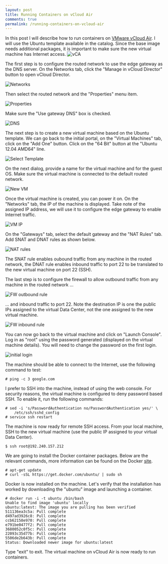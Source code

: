 ```yaml
---
layout: post
title: Running Containers on vCloud Air
comments: true
permalink: /running-containers-on-vcloud-air
---
```


In this post I will describe how to run containers on <a href="http://vcloud.vmware.com">VMware vCloud Air</a>. I will use the Ubuntu template available in the catalog. Since the base image needs additional packages, it is important to make sure the new virtual machine has Internet access. 
![vCA](../public/vmware-vcloud-air-1.png)

The first step is to configure the routed network to use the edge gateway as the DNS server. On the Networks tab, click the "Manage in vCloud Director" button to open vCloud Director.

![Networks](../public/networks-1.png)

Then select the routed network and the "Properties" menu item.

![Properties](../public/network-properties-1.png)

Make sure the "Use gateway DNS" box is checked.

![DNS](../public/use-gateway-dns.png)

The next step is to create a new virtual machine based on the Ubuntu template. We can go back to the initial portal, on the "Virtual Machines" tab, click on the "Add One" button. Click on the "64 Bit" button at the "Ubuntu 12.04 AMD64" line.

![Select Template](../public/select-template-1.png)

On the next dialog, provide a name for the virtual machine and for the guest OS. Make sure the virtual machine is connected to the default routed network.

![New VM](../public/new-vm.png)

Once the virtual machine is created, you can power it on. On the "Networks" tab, the IP of the machine is displayed. Take note of the assigned IP address, we will use it to configure the edge gateway to enable Internet traffic.

![VM IP](../public/vm-ip.png)

On the "Gateways" tab, select the default gateway and the "NAT Rules" tab. Add SNAT and DNAT rules as shown below.

![NAT rules](../public/nat-rules-1.png)

The SNAT rule enables oubound traffic from any machine in the routed network, the DNAT rule enables inbound traffic to port 22 to be translated to the new virtual machine on port 22 (SSH).

The last step is to configure the firewall to allow outbound traffic from any machine in the routed network ...

![FW outbound rule](../public/fw-rule-1.png)

... and inbound traffic to port 22. Note the destination IP is one the public IPs assigned to the virtual Data Center, not the one assigned to the new virtual machine.

![FW inbound rule](../public/fw-rule-2.png)

You can now go back to the virtual machine and click on "Launch Console". Log in as "root" using the password generated (displayed on the virtual machine details). You will need to change the password on the first login.

![initial login](../public/console-1.png)

The machine should be able to connect to the Internet, use the following command to test:

    # ping -c 3 google.com

I prefer to SSH into the machine, instead of using the web console. For security reasons, the virtual machine is configured to deny password based SSH. To enable it, run the following commands:

    # sed -i 's/PasswordAuthentication no/PasswordAuthentication yes/' \
        /etc/ssh/sshd_config
    # service ssh restart

The machine is now ready for remote SSH access. From your local machine, SSH to the new virtual machine (use the public IP assigned to your virtual Data Center).

    $ ssh root@192.240.157.212

We are going to install the Docker container packages. Below are the relevant commands, more information can be found on the Docker <a href="http://docs.docker.com/installation/ubuntulinux/#ubuntu-precise-1204-lts-64-bit">site</a>.

    # apt-get update
    # curl -sSL https://get.docker.com/ubuntu/ | sudo sh

Docker is now installed on the machine. Let's verify that the installation has worked by downloading the "ubuntu" image and launching a container.

    # docker run -i -t ubuntu /bin/bash
    Unable to find image 'ubuntu' locally
    ubuntu:latest: The image you are pulling has been verified
    511136ea3c5a: Pull complete 
    d497ad3926c8: Pull complete 
    ccb62158e970: Pull complete 
    e791be0477f2: Pull complete 
    3680052c0f5c: Pull complete 
    22093c35d77b: Pull complete 
    5506de2b643b: Pull complete 
    Status: Downloaded newer image for ubuntu:latest

Type "exit" to exit. The virtual machine on vCloud Air is now ready to run containers.

